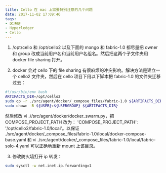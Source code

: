 ```yaml
---
title: Cello 在 mac 上需要特别注意的几个问题
date: 2017-11-02 17:09:46
tags:
- 区块链
- Hyperledger
- Cello
---
```


1.  /opt/cello 和 /opt/cello2 以及下面的 mongo 和 fabric-1.0 都尽量把 owner 和 group 改成当前用户名和当前用户名组名。然后把这两个子文件夹用 docker file sharing 打开。

2.  docker 会对 cello 下的 file sharing 有很麻烦的冲突影响。解决方法是建立一个 cello2 文件夹，然后在 cello 项目下用以下脚本把 fabric-1.0 的文件夹迁移过去：

```bash
#!/usr/bin/env bash
ARTIFACTS_DIR=/opt/cello2
sudo cp -r ./src/agent/docker/_compose_files/fabric-1.0 ${ARTIFACTS_DIR}
sudo chown -R ${USER}:${USERGROUP} ${ARTIFACTS_DIR}
```
然后修改 vi .//src/agent/docker/docker_swarm.py，把  COMPOSE_PROJECT_PATH 改为：  'COMPOSE_PROJECT_PATH': '/opt/cello2/fabric-1.0/local'。以保证 ./src/agent/docker/_compose_files/fabric-1.0/local/docker-compose-base.yaml 和 vi  ./src/agent/docker/_compose_files/fabric-1.0/local/fabric-solo-4.yaml 可以正确地重新 mount 上该目录。

3. 修改防火墙打开 ip 转发：

```bash
sudo sysctl -w net.inet.ip.forwarding=1
```